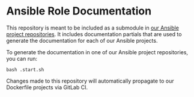 # Ansible Role Documentation

This repository is meant to be included as a submodule in [our Ansible project repositories](https://gitlab.com/megabyte-labs/ansible-roles). It includes documentation partials that are used to generate the documentation for each of our Ansible projects.

To generate the documentation in one of our Ansible project repositories, you can run:

```
bash .start.sh
```

Changes made to this repository will automatically propagate to our Dockerfile projects via GitLab CI.





